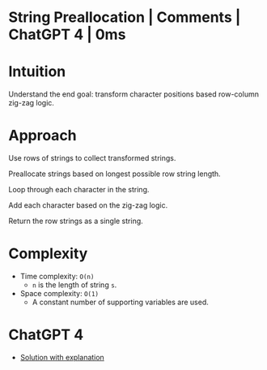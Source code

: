 # String Preallocation | Comments | ChatGPT 4 | 0ms

# Intuition

Understand the end goal: transform character positions based row-column zig-zag logic.

# Approach

Use rows of strings to collect transformed strings.

Preallocate strings based on longest possible row string length.

Loop through each character in the string.

Add each character based on the zig-zag logic.

Return the row strings as a single string.

# Complexity

- Time complexity: `O(n)`
    - `n` is the length of string `s`.
- Space complexity: `O(1)`
    - A constant number of supporting variables are used.

# ChatGPT 4

- [Solution with explanation](https://chat.openai.com/share/f94013e0-0ff2-40b0-ad88-8ce70189ef16)
